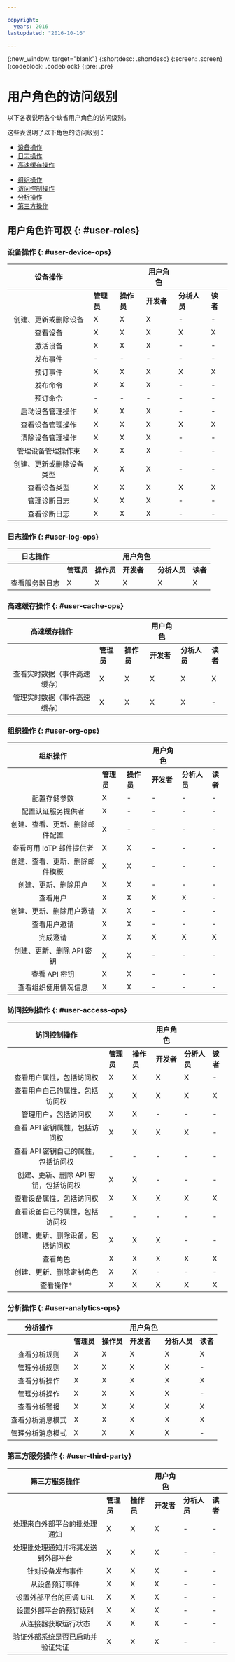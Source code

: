 ```yaml
---

copyright:
  years: 2016
lastupdated: "2016-10-16"

---
```


{:new_window: target="blank"}
{:shortdesc: .shortdesc}
{:screen: .screen}
{:codeblock: .codeblock}
{:pre: .pre}

# 用户角色的访问级别

以下各表说明各个缺省用户角色的访问级别。

这些表说明了以下角色的访问级别：
- [设备操作](#user-device-ops)
- [日志操作](#user-log-ops)
- [高速缓存操作](#user-cache-ops)
<!-- [Historian Operations](#user-historian) -->
- [组织操作](#user-org-ops)
- [访问控制操作](#user-access-ops)
- [分析操作](#user-analytics-ops)
- [第三方操作](#user-third-party)  
<!-- - [Risk Management Operations](#user-risk-mgt) -->

## 用户角色许可权 {: #user-roles}

### 设备操作 {: #user-device-ops}

设备操作 ||| 用户角色|||
:--------: | -------------|-------------|---------------|-----|---
           | **管理员** | **操作员** | **开发者** | **分析人员** | **读者**
创建、更新或删除设备 | X | X | X | - | -
查看设备 | X | X | X | X | X
激活设备 | X | X | X | - | -
发布事件 | - | - | - | - | -
预订事件 | X | X | X | X | X
发布命令 | X | X | X | - | -
预订命令 | - | - | - | - | -
启动设备管理操作 | X | X | X | - | -
查看设备管理操作 | X | X | X | X | X
清除设备管理操作 | X | X | X | - | -
管理设备管理操作束 | X | X | X | - | -
创建、更新或删除设备类型 | X | X | X | - | -
查看设备类型 | X | X | X | X | X
管理诊断日志 | X | X | X | - | -
查看诊断日志 | X | X | X | - | -

### 日志操作 {: #user-log-ops}

日志操作 ||| 用户角色|||
:--------: | -------------|-------------|---------------|-----|---
           | **管理员** | **操作员** | **开发者** | **分析人员** | **读者**
查看服务器日志 | X | X | X | X | X

### 高速缓存操作 {: #user-cache-ops}

高速缓存操作 ||| 用户角色|||
:--------: | -------------|-------------|---------------|-----|---
           | **管理员** | **操作员** | **开发者** | **分析人员** | **读者**
查看实时数据（事件高速缓存） | X | X | X | X | X
管理实时数据（事件高速缓存） | X	| X | X |	X	| -

### 组织操作 {: #user-org-ops}

组织操作 ||| 用户角色|||
:--------: | -------------|-------------|---------------|-----|---
           | **管理员** | **操作员** | **开发者** | **分析人员** | **读者**
配置存储参数|	X| - |-|-|-
配置认证服务提供者|	X|-|-|-|-
创建、查看、更新、删除邮件配置	|X|-|-|-|-
查看可用 IoTP 邮件提供者	|X|	X|-|-|-
创建、查看、更新、删除邮件模板	|X	|X	|-|-|-
创建、更新、删除用户	|X|	X|-|-|-
查看用户	|X|	X|	X|	X|-
创建、更新、删除用户邀请|	X	|X	| -|-|-
查看用户邀请	|X	|X	|- |- |-
完成邀请	|X|	X|	X|	X|	X
创建、更新、删除 API 密钥	|X	|X	| -|-|-
查看 API 密钥	|X	|X	|- |- |-
查看组织使用情况信息	|X	|X	| -|-|-		

### 访问控制操作 {: #user-access-ops}

访问控制操作 ||| 用户角色|||
:--------: | -------------|-------------|---------------|-----|---
           | **管理员** | **操作员** | **开发者** | **分析人员** | **读者**
查看用户属性，包括访问权	|X|	X|	X|	X| -
查看用户自己的属性，包括访问权	|X|	X|	X|	X|	X
管理用户，包括访问权	|X	|X	|-|-|-
查看 API 密钥属性，包括访问权|	X|	X|	X|	X|-
查看 API 密钥自己的属性，包括访问权	|-|	-|	-| -| -
创建、更新、删除 API 密钥，包括访问权	|X	|X	|-|-|-
查看设备属性，包括访问权	|X|	X|	X|	X|	X
查看设备自己的属性，包括访问权	|-	|- |- |- |-
创建、更新、删除设备，包括访问权	|X|	X|	X|	-| -
查看角色	|X	|X	|X	|X	|X
创建、更新、删除定制角色	|X	|X |- |- |-
查看操作*	|X	|X	|X	|X	|X

### 分析操作 {: #user-analytics-ops}

分析操作 ||| 用户角色|||
:--------: | -------------|-------------|---------------|-----|---
           | **管理员** | **操作员** | **开发者** | **分析人员** | **读者**
查看分析规则|	X|	X|	X|	X|	X
管理分析规则|	X|	X|	X|	X| -
查看分析操作|	X|	X|	X|	X|	X
管理分析操作|	X|	X|	X|	X| -
查看分析警报|	X|	X|	X|	X|	X
查看分析消息模式|	X|	X|	X|	X|	X
管理分析消息模式|	X|	X|	X|	X| -

### 第三方服务操作 {: #user-third-party}

第三方服务操作 ||| 用户角色|||
:--------: | -------------|-------------|---------------|-----|---
           | **管理员** | **操作员** | **开发者** | **分析人员** | **读者**
处理来自外部平台的批处理通知	|X|	X	|X |-|-
处理批处理通知并将其发送到外部平台	|X|	X	|X| -| -
针对设备发布事件	|X|	X	|X|	- |-
从设备预订事件	|X	|X	|X |-| -
设置外部平台的回调 URL	|X	|X	|X|	-| -
设置外部平台的预订级别|	X|	X|	X |- |-
从连接器获取运行状态	|X|	X	|X	|- |-
验证外部系统是否已启动并验证凭证	|X	|X|	X	|- |-
